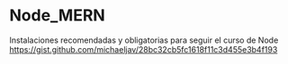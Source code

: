 # Node_MERN
Instalaciones recomendadas y obligatorias para seguir el curso de Node
https://gist.github.com/michaeljav/28bc32cb5fc1618f11c3d455e3b4f193
